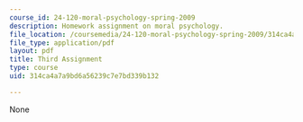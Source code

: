 ```yaml
---
course_id: 24-120-moral-psychology-spring-2009
description: Homework assignment on moral psychology.
file_location: /coursemedia/24-120-moral-psychology-spring-2009/314ca4a7a9bd6a56239c7e7bd339b132_MIT24_120s09_assn03.pdf
file_type: application/pdf
layout: pdf
title: Third Assignment
type: course
uid: 314ca4a7a9bd6a56239c7e7bd339b132

---
```

None